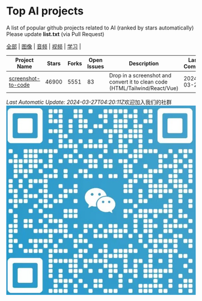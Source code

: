 # Top AI projects
A list of popular github projects related to AI (ranked by stars automatically)
Please update **list.txt** (via Pull Request)

<a href="./README.md">全部</a> |   <a href="./READMEpicture.md">图像</a> |   <a href="./READMEaudio.md">音频</a> | <a href="./READMEvideo.md">视频</a> | <a href="./READMElearn.md">学习</a> | 

| Project Name | Stars | Forks | Open Issues | Description | Last Commit |
| ------------ | ----- | ----- | ----------- | ----------- | ----------- |
| [screenshot-to-code](https://github.com/abi/screenshot-to-code) | 46900 | 5551 | 83 | Drop in a screenshot and convert it to clean code (HTML/Tailwind/React/Vue) | 2024-03-25 |

*Last Automatic Update: 2024-03-27T04:20:11Z*欢迎加入我们的社群 ![](https://raw.githubusercontent.com/mouuii/picture/master/weichat.jpg) 
